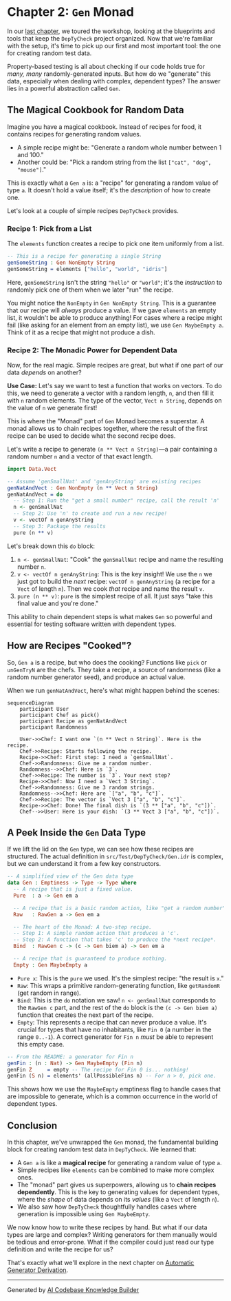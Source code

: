 # Chapter 2: `Gen` Monad

In our [last chapter](01_project_configuration_and_tooling_.md), we toured the workshop, looking at the blueprints and tools that keep the `DepTyCheck` project organized. Now that we're familiar with the setup, it's time to pick up our first and most important tool: the one for creating random test data.

Property-based testing is all about checking if our code holds true for *many, many* randomly-generated inputs. But how do we "generate" this data, especially when dealing with complex, dependent types? The answer lies in a powerful abstraction called `Gen`.

## The Magical Cookbook for Random Data

Imagine you have a magical cookbook. Instead of recipes for food, it contains recipes for generating random values.

*   A simple recipe might be: "Generate a random whole number between 1 and 100."
*   Another could be: "Pick a random string from the list `["cat", "dog", "mouse"]`."

This is exactly what a `Gen a` is: a "recipe" for generating a random value of type `a`. It doesn't hold a value itself; it's the *description* of how to create one.

Let's look at a couple of simple recipes `DepTyCheck` provides.

### Recipe 1: Pick from a List

The `elements` function creates a recipe to pick one item uniformly from a list.

```idris
-- This is a recipe for generating a single String
genSomeString : Gen NonEmpty String
genSomeString = elements ["hello", "world", "idris"]
```

Here, `genSomeString` isn't the string `"hello"` or `"world"`; it's the *instruction* to randomly pick one of them when we later "run" the recipe.

You might notice the `NonEmpty` in `Gen NonEmpty String`. This is a guarantee that our recipe will *always* produce a value. If we gave `elements` an empty list, it wouldn't be able to produce anything! For cases where a recipe might fail (like asking for an element from an empty list), we use `Gen MaybeEmpty a`. Think of it as a recipe that might not produce a dish.

### Recipe 2: The Monadic Power for Dependent Data

Now, for the real magic. Simple recipes are great, but what if one part of our data *depends* on another?

**Use Case:** Let's say we want to test a function that works on vectors. To do this, we need to generate a vector with a random length, `n`, and then fill it with `n` random elements. The type of the vector, `Vect n String`, depends on the value of `n` we generate first!

This is where the "Monad" part of `Gen` Monad becomes a superstar. A monad allows us to chain recipes together, where the result of the first recipe can be used to decide what the second recipe does.

Let's write a recipe to generate `(n ** Vect n String)`—a pair containing a random number `n` and a vector of that exact length.

```idris
import Data.Vect

-- Assume 'genSmallNat' and 'genAnyString' are existing recipes
genNatAndVect : Gen NonEmpty (n ** Vect n String)
genNatAndVect = do
  -- Step 1: Run the "get a small number" recipe, call the result 'n'
  n <- genSmallNat
  -- Step 2: Use 'n' to create and run a new recipe!
  v <- vectOf n genAnyString
  -- Step 3: Package the results
  pure (n ** v)
```

Let's break down this `do` block:
1.  `n <- genSmallNat`: "Cook" the `genSmallNat` recipe and name the resulting number `n`.
2.  `v <- vectOf n genAnyString`: This is the key insight! We use the `n` we just got to build the *next* recipe: `vectOf n genAnyString` (a recipe for a `Vect` of length `n`). Then we cook *that* recipe and name the result `v`.
3.  `pure (n ** v)`: `pure` is the simplest recipe of all. It just says "take this final value and you're done."

This ability to chain dependent steps is what makes `Gen` so powerful and essential for testing software written with dependent types.

## How are Recipes "Cooked"?

So, `Gen a` is a recipe, but who does the cooking? Functions like `pick` or `unGenTryN` are the chefs. They take a recipe, a source of randomness (like a random number generator seed), and produce an actual value.

When we run `genNatAndVect`, here's what might happen behind the scenes:

```mermaid
sequenceDiagram
    participant User
    participant Chef as pick()
    participant Recipe as genNatAndVect
    participant Randomness

    User->>Chef: I want one `(n ** Vect n String)`. Here is the recipe.
    Chef->>Recipe: Starts following the recipe.
    Recipe->>Chef: First step: I need a `genSmallNat`.
    Chef->>Randomness: Give me a random number.
    Randomness-->>Chef: Here is `3`.
    Chef->>Recipe: The number is `3`. Your next step?
    Recipe->>Chef: Now I need a `Vect 3 String`.
    Chef->>Randomness: Give me 3 random strings.
    Randomness-->>Chef: Here are `["a", "b", "c"]`.
    Chef->>Recipe: The vector is `Vect 3 ["a", "b", "c"]`.
    Recipe->>Chef: Done! The final dish is `(3 ** ["a", "b", "c"])`.
    Chef-->>User: Here is your dish: `(3 ** Vect 3 ["a", "b", "c"])`.
```

## A Peek Inside the `Gen` Data Type

If we lift the lid on the `Gen` type, we can see how these recipes are structured. The actual definition in `src/Test/DepTyCheck/Gen.idr` is complex, but we can understand it from a few key constructors.

```idris
-- A simplified view of the Gen data type
data Gen : Emptiness -> Type -> Type where
  -- A recipe that is just a fixed value.
  Pure  : a -> Gen em a

  -- A recipe that is a basic random action, like "get a random number".
  Raw   : RawGen a -> Gen em a

  -- The heart of the Monad: A two-step recipe.
  -- Step 1: A simple random action that produces a 'c'.
  -- Step 2: A function that takes 'c' to produce the *next recipe*.
  Bind  : RawGen c -> (c -> Gen biem a) -> Gen em a

  -- A recipe that is guaranteed to produce nothing.
  Empty : Gen MaybeEmpty a
```

*   `Pure x`: This is the `pure` we used. It's the simplest recipe: "the result is `x`."
*   `Raw`: This wraps a primitive random-generating function, like `getRandomR` (get random in range).
*   `Bind`: This is the `do` notation we saw! `n <- genSmallNat` corresponds to the `RawGen c` part, and the rest of the `do` block is the `(c -> Gen biem a)` function that creates the next part of the recipe.
*   `Empty`: This represents a recipe that can never produce a value. It's crucial for types that have no inhabitants, like `Fin 0` (a number in the range `0..-1`). A correct generator for `Fin n` *must* be able to represent this empty case.

```idris
-- From the README: a generator for Fin n
genFin : (n : Nat) -> Gen MaybeEmpty (Fin n)
genFin Z     = empty -- The recipe for Fin 0 is... nothing!
genFin (S n) = elements' (allPossibleFins n) -- For n > 0, pick one.
```
This shows how we use the `MaybeEmpty` emptiness flag to handle cases that are impossible to generate, which is a common occurrence in the world of dependent types.

## Conclusion

In this chapter, we've unwrapped the `Gen` monad, the fundamental building block for creating random test data in `DepTyCheck`. We learned that:

*   A `Gen a` is like a **magical recipe** for generating a random value of type `a`.
*   Simple recipes like `elements` can be combined to make more complex ones.
*   The "monad" part gives us superpowers, allowing us to **chain recipes dependently**. This is the key to generating values for dependent types, where the *shape* of data depends on its *values* (like a `Vect` of length `n`).
*   We also saw how `DepTyCheck` thoughtfully handles cases where generation is impossible using `Gen MaybeEmpty`.

We now know how to write these recipes by hand. But what if our data types are large and complex? Writing generators for them manually would be tedious and error-prone. What if the compiler could just read our type definition and write the recipe for us?

That's exactly what we'll explore in the next chapter on [Automatic Generator Derivation](03_automatic_generator_derivation_.md).

---

Generated by [AI Codebase Knowledge Builder](https://github.com/The-Pocket/Tutorial-Codebase-Knowledge)